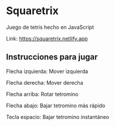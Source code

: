 # Squaretrix

Juego de tetris hecho en JavaScript

Link: https://squaretrix.netlify.app

## Instrucciones para jugar

Flecha izquierda: Mover izquierda

Flecha derecha: Mover derecha

Flecha arriba: Rotar tetromino

Flecha abajo: Bajar tetromino más rápido

Tecla espacio: Bajar tetromino instantáneo
